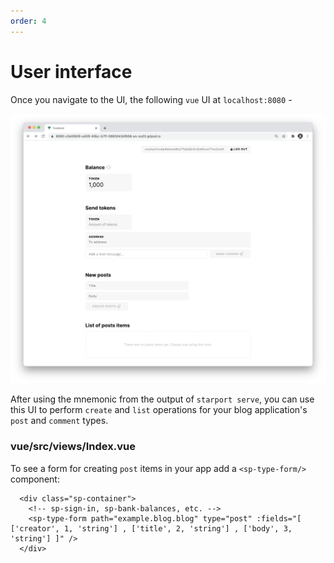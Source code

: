 ```yaml
---
order: 4
---
```


# User interface

Once you navigate to the UI, the following `vue` UI at `localhost:8080` - 

![](./userinterface.png)

After using the mnemonic from the output of `starport serve`, you can use this UI to perform `create` and `list` operations for your blog application's `post` and `comment` types.

### vue/src/views/Index.vue

To see a form for creating `post` items in your app add a `<sp-type-form/>` component:

```vue
  <div class="sp-container">
    <!-- sp-sign-in, sp-bank-balances, etc. -->
    <sp-type-form path="example.blog.blog" type="post" :fields="[ ['creator', 1, 'string'] , ['title', 2, 'string'] , ['body', 3, 'string'] ]" />
  </div>
```